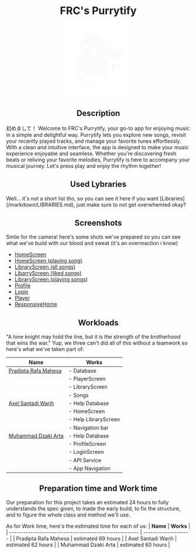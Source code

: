 <h1 align="center">FRC's Purrytify</h1>

<p align="center">
  <img src="markdown/logo/logo.png" alt="Purrytify Logo" width="200">
</p>

<h2 align="center">Description</h2>
初めまして！ Welcome to FRC's Purrytify, your go-to app for enjoying music in a simple and delightful way. Purrytify lets you explore new songs, revisit your recently played tracks, and manage your favorite tunes effortlessly. With a clean and intuitive interface, the app is designed to make your music experience enjoyable and seamless. Whether you're discovering fresh beats or reliving your favorite melodies, Purrytify is here to accompany your musical journey. Let's press play and enjoy the rhythm together!

<h2 align="center">Used Lybraries</h2>
Well... it's not a short list tho, so you can see it here if you want [Libraries](/markdown/LIBRARIES.md), just make sure to not get overwhemled okay?

<h2 align="center">Screenshots</h2>

Smile for the camera! here's some shots we've prepared so you can see what we've build with our blood and sweat (it's an overreaction i know)
* [HomeScreen]()
* [HomeScreen (playing song)]()
* [LibraryScreen (all songs)]()
* [LibarryScreen (liked songs)]()
* [LibraryScreen (playing songs)]()
* [Profile]()
* [Login]()
* [Player]()
* [ResponsiveHome]()

<h2 align="center">Workloads</h2>
"A lone knight may hold the line, but it is the strength of the brotherhood that wins the war." Yup, we three can't did all of this without a teamwork so here's what we've taken part of:

| **Name**                                                |       **Works**      |
| ------------------------------------------------------- | -------------------- |
| [Pradipta Rafa Mahesa](https://github.com/Rapa285)      | - Database           |
|                                                         | - PlayerScreen       |
|                                                         | - LibraryScreen      |
|                                                         | - Songs              |
| [Axel Santadi Warih](https://github.com/AxelSantadi)    | - Help Database      |
|                                                         | - HomeScreen         |
|                                                         | - Help LibraryScreen |
|                                                         | - Navigation bar     |
| [Muhammad Dzaki Arta](https://github.com/TuanOnta)      | - Help Database      |
|                                                         | - ProfileScreen      |
|                                                         | - LoginScreen        |
|                                                         | - API Service        |
|                                                         | - App Navigation     |

<h2 align="center">Preparation time and Work time</h2>

Our preparation for this project takes an estimated 24 hours to fully understands the spec given, to made the early build, to fix the structure, and to figure the whole class and method we'll use.

As for Work time, here's the estimated time for each of us:
| **Name**                                                |       **Works**      |
| ------------------------------------------------------- | -------------------- |
| Pradipta Rafa Mahesa      |  estimated 69 hours          |
| Axel Santadi Warih    |  estimated 62 hours     |
| Muhammad Dzaki Arta      |  estimated 60 hours    |